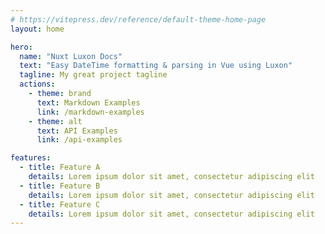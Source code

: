 ```yaml
---
# https://vitepress.dev/reference/default-theme-home-page
layout: home

hero:
  name: "Nuxt Luxon Docs"
  text: "Easy DateTime formatting & parsing in Vue using Luxon"
  tagline: My great project tagline
  actions:
    - theme: brand
      text: Markdown Examples
      link: /markdown-examples
    - theme: alt
      text: API Examples
      link: /api-examples

features:
  - title: Feature A
    details: Lorem ipsum dolor sit amet, consectetur adipiscing elit
  - title: Feature B
    details: Lorem ipsum dolor sit amet, consectetur adipiscing elit
  - title: Feature C
    details: Lorem ipsum dolor sit amet, consectetur adipiscing elit
---
```


